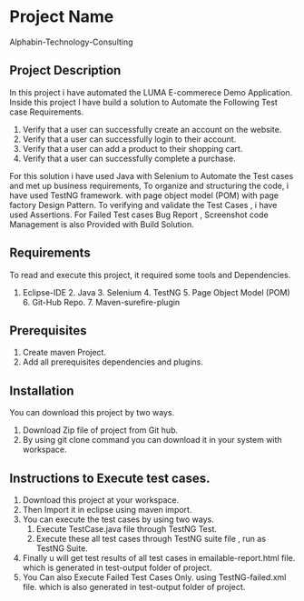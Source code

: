 # Project Name 
Alphabin-Technology-Consulting

## Project Description
In this project i have automated the LUMA E-commerece Demo Application. Inside this project I have build a solution to Automate the Following Test case Requirements. 
1. Verify that a user can successfully create an account on the website.
2. Verify that a user can successfully login to their account.
3. Verify that a user can add a product to their shopping cart.
4. Verify that a user can successfully complete a purchase. 

For this solution i have used Java with Selenium to Automate the Test cases and met up business requirements, To organize and structuring the code, i have used TestNG framework.
with page object model (POM) with page factory  Design Pattern. To verifying and validate the Test Cases , i have used Assertions. 
For Failed Test cases Bug Report , Screenshot code Management is also Provided with Build Solution.


## Requirements 
To read and execute this project, it required some tools and Dependencies.
1. Eclipse-IDE 2. Java 3. Selenium 4. TestNG 5. Page Object Model (POM) 6. Git-Hub Repo. 7. Maven-surefire-plugin

## Prerequisites
1. Create maven Project.
2. Add all prerequisites dependencies and plugins.

## Installation 
You can download this project by two ways. 
1. Download Zip file of project from Git hub. 
2. By using git clone command you can download it in your system with workspace.

## Instructions to Execute test cases. 
1. Download this project at your workspace. 
2. Then Import it in eclipse using maven import.
3. You can execute the test cases by using two ways. 
   1. Execute TestCase.java file through TestNG Test.
   2. Execute these  all test cases through TestNG suite file , run as TestNG Suite. 
4. Finally u will get test results of all test cases in emailable-report.html file. which is generated in test-output folder of project. 
5. You Can also Execute Failed Test Cases Only. using TestNG-failed.xml file. which is also generated in test-output folder of project.

